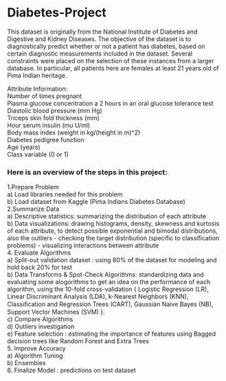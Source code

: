 # Diabetes-Project

This dataset is originally from the National Institute of Diabetes and Digestive and Kidney Diseases. The objective of the dataset is to diagnostically predict whether or not a patient has diabetes, based on certain diagnostic measurements included in the dataset. Several constraints were placed on the selection of these instances from a larger database. In particular, all patients here are females at least 21 years old of Pima Indian heritage.  

Attribute Information:     
Number of times pregnant    
Plasma glucose concentration a 2 hours in an oral glucose tolerance test  
Diastolic blood pressure (mm Hg)  
Triceps skin fold thickness (mm)  
Hour serum insulin (mu U/ml)  
Body mass index (weight in kg/(height in m)^2)  
Diabetes pedigree function  
Age (years)  
Class variable (0 or 1)  

### Here is an overview of the steps in this project:

1.Prepare Problem  
a) Load libraries needed for this problem  
b) Load dataset from Kaggle (Pima Indians Diabetes Database)  
2.Summarize Data  
a) Descriptive statistics: summarizing the distribution of each attribute  
b) Data visualizations: drawing histograms, density, skewness and kurtosis of each attribute, to detect possible exponential and bimodal distributions, also the outliers - checking the target distribution (specific to classification problems) - visualizing interactions between attribute  
4. Evaluate Algorithms  
a) Split-out validation dataset : using 80% of the dataset for modeling and hold back 20% for test  
b) Data Transforms & Spot-Check Algorithms: standardizing data and evaluating some alogorithms to get an idea on the performance of each algorithm, using the 10-fold cross-validation { Logistic Regression (LR), Linear Discriminant Analysis (LDA), k-Nearest Neighbors (KNN), Classiﬁcation and Regression Trees (CART), Gaussian Naive Bayes (NB), Support Vector Machines (SVM) }.  
c) Compare Algorithms  
d) Outliers investigation  
e) Feature selection : estimating the importance of features using Bagged decision trees like Random Forest and Extra Trees  
5. Improve Accuracy  
a) Algorithm Tuning  
b) Ensembles  
6. Finalize Model : predictions on test dataset
